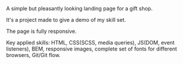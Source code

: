 A simple but pleasantly looking landing page for a gift shop.

It's a project made to give a demo of my skill set.

The page is fully responsive.

Key applied skills: HTML, CSS(SCSS, media queries), JS(DOM, event listeners), BEM, responsive images, complete set of fonts for different browsers, Git/Git flow.
